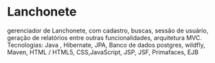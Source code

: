 # Lanchonete
gerenciador de Lanchonete, com cadastro, buscas, sessão de usuário, geração de relatórios entre outras funcionalidades, arquitetura MVC. Tecnologias: Java , Hibernate, JPA, Banco de dados postgres, wildfly, Maven, HTML / HTML5, CSS,JavaScript, JSP, JSF, Primafaces, EJB
